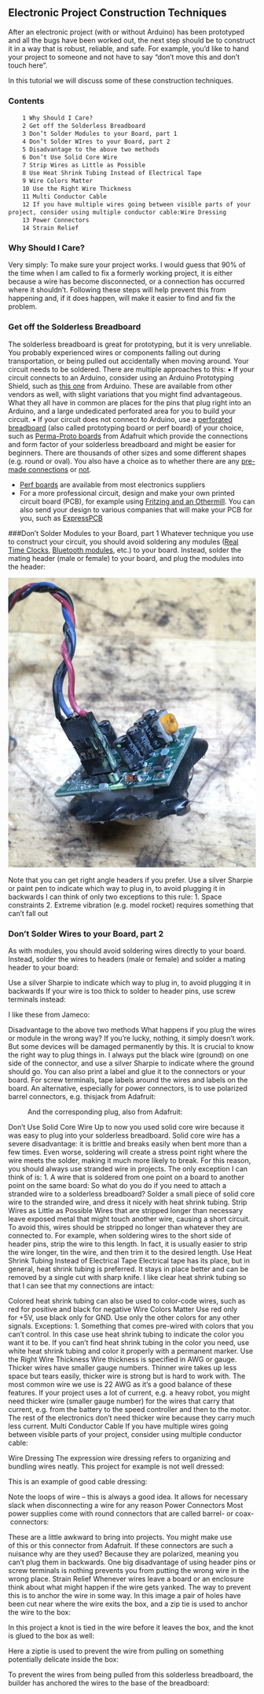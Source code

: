 ## Electronic Project Construction Techniques
After an electronic project (with or without Arduino) has been prototyped and all the bugs have been worked out, the next step should be to construct it in a way that is robust, reliable, and safe. For example, you’d like to hand your project to someone and not have to say “don’t move this and don’t touch here”.


In this tutorial we will discuss some of these construction techniques.

### Contents
		1 Why Should I Care?
		2 Get off the Solderless Breadboard
		3 Don’t Solder Modules to your Board, part 1
		4 Don’t Solder WIres to your Board, part 2
		5 Disadvantage to the above two methods
		6 Don’t Use Solid Core Wire
		7 Strip Wires as Little as Possible
		8 Use Heat Shrink Tubing Instead of Electrical Tape
		9 Wire Colors Matter
		10 Use the Right Wire Thickness
		11 Multi Conductor Cable
		12 If you have multiple wires going between visible parts of your project, consider using multiple conductor cable:Wire Dressing
		13 Power Connectors
		14 Strain Relief
		
		
### Why Should I Care?
Very simply: To make sure your project works. I would guess that 90% of the time when I am called to fix a formerly working project, it is either because a wire has become disconnected, or a connection has occurred where it shouldn’t. Following these steps will help prevent this from happening and, if it does happen, will make it easier to find and fix the problem.



### Get off the Solderless Breadboard
The solderless breadboard is great for prototyping, but it is very unreliable. You probably experienced wires or components falling out during transportation, 
or being pulled out accidentally when moving around. Your circuit needs to be soldered. There are multiple approaches to this:
	▪	If your circuit connects to an Arduino, consider using an Arduino Prototyping Shield, such as [this one](https://store.arduino.cc/usa/proto-shield-rev3-uno-size)
	from Arduino. These are available from other vendors as well, with slight variations that you might find advantageous. What they all have in common are places for the pins that plug right into an Arduino, and a large undedicated perforated area for you to build your circuit.
	▪	If your circuit does not connect to Arduino, use a [perforated breadboard](https://en.wikipedia.org/wiki/Perfboard) (also called prototyping board or perf board) of your choice, such as [Perma-Proto boards](https://www.adafruit.com/category/466) from Adafruit which provide the connections and form factor of your solderless breadboard and might be easier for beginners. 
	There are thousands of other sizes and some different shapes (e.g. round or oval). You also have a choice as to whether there are any [pre-made connections](http://www.busboard.com/PR3UC) or [not](http://www.busboard.com/PAD1).
- [Perf boards](https://www.allelectronics.com/category/455/perf-boards/1.html) are available from most electronics suppliers
- For a more professional circuit, design and make your own printed circuit board (PCB), for example using [Fritzing and an Othermill](https://web.archive.org/web/20170723212431/http://teachmetomake.com/wordpress/using-fritzing-to-design-an-arduino-shield-and-using-othermill-to-mill-the-board). 
You can also send your design to various companies that will make your PCB for you, such as [ExpressPCB](http://www.expresspcb.com/)
		
	
	
	
###Don’t Solder Modules to your Board, part 1
Whatever technique you use to construct your circuit, you should avoid soldering any modules 
([Real Time Clocks](https://www.adafruit.com/products/264), [Bluetooth modules](https://www.adafruit.com/products/2633), etc.) to your board. Instead, solder the mating header (male or female) to your board, and plug the modules into the header:

![Socketed Sensor](images/SocketedSensor.jpg)

Note that you can get right angle headers if you prefer. Use a silver Sharpie or paint pen to indicate which way to plug in, to avoid plugging it in backwards
I can think of only two exceptions to this rule:
	1.	Space constraints
	2.	Extreme vibration (e.g. model rocket) requires something that can’t fall out
	
	
### Don’t Solder Wires to your Board, part 2 
As with modules, you should avoid soldering wires directly to your board. Instead, solder the wires to headers (male or female) and solder a mating header to your board:


Use a silver Sharpie to indicate which way to plug in, to avoid plugging it in backwards
If your wire is too thick to solder to header pins, use screw terminals instead:

I like these from Jameco:

Disadvantage to the above two methods
What happens if you plug the wires or module in the wrong way? If you’re lucky, nothing, it simply doesn’t work. But some devices will be damaged permanently by this. It is crucial to know the right way to plug things in. I always put the black wire (ground) on one side of the connector, and use a silver Sharpie to indicate where the ground should go. You can also print a label and glue it to the connectors or your board. For screw terminals, tape labels around the wires and labels on the board.
An alternative, especially for power connectors, is to use polarized barrel connectors, e.g. thisjack from Adafruit:

 
 
 
 
 
And the corresponding plug, also from Adafruit:

Don’t Use Solid Core Wire
Up to now you used solid core wire because it was easy to plug into your solderless breadboard. Solid core wire has a severe disadvantage: it is brittle and breaks easily when bent more than a few times. Even worse, soldering will create a stress point right where the wire meets the solder, making it much more likely to break. For this reason, you should always use stranded wire in projects.
The only exception I can think of is:
	1.	A wire that is soldered from one point on a board to another point on the same board:
So what do you do if you need to attach a stranded wire to a solderless breadboard? Solder a small piece of solid core wire to the stranded wire, and dress it nicely with heat shrink tubing.
Strip Wires as Little as Possible
Wires that are stripped longer than necessary leave exposed metal that might touch another wire, causing a short circuit. To avoid this, wires should be stripped no longer than whatever they are connected to.
For example, when soldering wires to the short side of header pins, strip the wire to this length. In fact, it is usually easier to strip the wire longer, tin the wire, and then trim it to the desired length.
Use Heat Shrink Tubing Instead of Electrical Tape
Electrical tape has its place, but in general, heat shrink tubing is preferred. It stays in place better and can be removed by a single cut with sharp knife. I like clear heat shrink tubing so that I can see that my connections are intact:


Colored heat shrink tubing can also be used to color-code wires, such as red for positive and black for negative
Wire Colors Matter
Use red only for +5V, use black only for GND. Use only the other colors for any other signals.
Exceptions:
	1.	Something that comes pre-wired with colors that you can’t control. In this case use heat shrink tubing to indicate the color you want it to be. If you can’t find heat shrink tubing in the color you need, use white heat shrink tubing and color it properly with a permanent marker.
Use the Right Wire Thickness
Wire thickness is specified in AWG or gauge. Thicker wires have smaller gauge numbers. Thinner wire takes up less space but tears easily, thicker wire is strong but is hard to work with. The most common wire we use is 22 AWG as it’s a good balance of these features.
If your project uses a lot of current, e.g. a heavy robot, you might need thicker wire (smaller gauge number) for the wires that carry that current, e.g. from the battery to the speed controller and then to the motor. The rest of the electronics don’t need thicker wire because they carry much less current.
Multi Conductor Cable
If you have multiple wires going between visible parts of your project, consider using multiple conductor cable:

Wire Dressing
The expression wire dressing refers to organizing and bundling wires neatly. This project for example is not well dressed:

This is an example of good cable dressing:

Note the loops of wire – this is always a good idea. It allows for necessary slack when disconnecting a wire for any reason
Power Connectors
Most power supplies come with round connectors that are called barrel- or coax- connectors:

These are a little awkward to bring into projects. You might make use of this or this connector from Adafruit.
If these connectors are such a nuisance why are they used? Because they are polarized, meaning you can’t plug them in backwards. One big disadvantage of using header pins or screw terminals is nothing prevents you from putting the wrong wire in the wrong place.
Strain Relief
Whenever wires leave a board or an enclosure think about what might happen if the wire gets yanked. The way to prevent this is to anchor the wire in some way. In this image a pair of holes have been cut near where the wire exits the box, and a zip tie is used to anchor the wire to the box:

In this project a knot is tied in the wire before it leaves the box, and the knot is glued to the box as well:

Here a ziptie is used to prevent the wire from pulling on something potentially delicate inside the box:

To prevent the wires from being pulled from this solderless breadboard, the builder has anchored the wires to the base of the breadboard:



